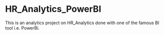 # HR_Analytics_PowerBI
This is an analytics project on HR_Analytics done with one of the famous BI tool i.e. PowerBi.
